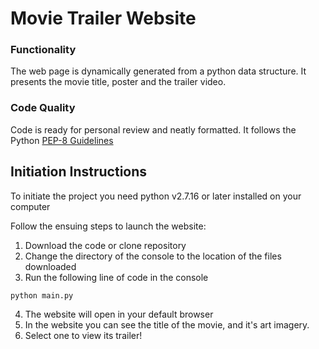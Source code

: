 # Movie Trailer Website

### Functionality
The web page is dynamically generated from a python data structure. It presents the movie title, poster and the trailer video.

### Code Quality
Code is ready for personal review and neatly formatted. It follows the Python [PEP-8 Guidelines](http://pep8online.com/)


## Initiation Instructions

To initiate the project you need python v2.7.16 or later installed on your computer

Follow the ensuing steps to launch the website:
1. Download the code or clone repository
2. Change the directory of the console to the location of the files downloaded
3. Run the following line of code in the console
```
python main.py
```
4. The website will open in your default browser
5. In the website you can see the title of the movie, and it's art imagery.
6. Select one to view its trailer!
